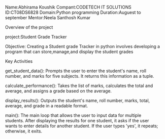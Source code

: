 Name:Abhirama Koushik
Compant:CODETECH IT SOLUTIONS
ID:CT08DS6828
Domain:Python programming
Duration:Auguest to september
Mentor:Neela Santhosh Kumar

Overview of the project

project:Student Grade Tracker

Objective:
Creating a Student grade Tracker in python involves developing a program that can store,manage,and display the student grades

Key Activities

get_student_data(): Prompts the user to enter the student's name, roll number, and marks for five subjects. It returns this information as a tuple.

calculate_performance(): Takes the list of marks, calculates the total and average, and assigns a grade based on the average.

display_results(): Outputs the student's name, roll number, marks, total, average, and grade in a readable format.

main(): The main loop that allows the user to input data for multiple students. After displaying the results for one student, it asks if the user wants to enter details for another student. If the user types 'yes', it repeats; otherwise, it exits.






